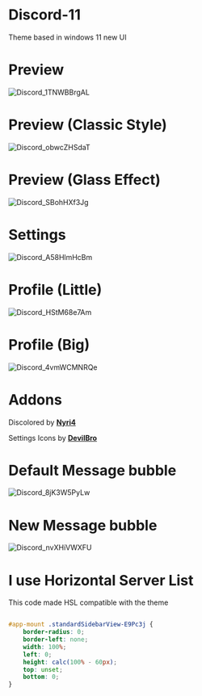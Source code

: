 # Discord-11
Theme based in windows 11 new UI

# Preview
![Discord_1TNWBBrgAL](https://user-images.githubusercontent.com/79029257/158089984-0dce4a61-605c-459f-82c3-388c50129203.png)

# Preview (Classic Style)
![Discord_obwcZHSdaT](https://user-images.githubusercontent.com/79029257/158279303-78d8b03d-ff5f-49ff-aff7-8c75842dfc80.png)

# Preview (Glass Effect)
![Discord_SBohHXf3Jg](https://user-images.githubusercontent.com/79029257/158089998-66665d45-44a2-43ba-b5bc-c3994a671762.png)

# Settings
![Discord_A58HlmHcBm](https://user-images.githubusercontent.com/79029257/158421350-0cee081b-b38a-438d-8a89-49a7c72acdab.png)

# Profile (Little)
![Discord_HStM68e7Am](https://user-images.githubusercontent.com/79029257/158090020-c800e1b7-1b40-43d5-90c7-62c4aace3404.png)

# Profile (Big)
![Discord_4vmWCMNRQe](https://user-images.githubusercontent.com/79029257/158090029-82744df5-4fe5-4fe4-b36e-ba594c6ec700.png)

# Addons
Discolored by **[Nyri4](https://github.com/NYRI4/Discolored)**

Settings Icons by **[DevilBro](https://github.com/mwittrien/BetterDiscordAddons/blob/master/Themes/_res/SettingsIcons.css)**

# Default Message bubble
![Discord_8jK3W5PyLw](https://user-images.githubusercontent.com/79029257/157095586-50f0995e-9878-40f2-964f-6e1864313f0e.png)

# New Message bubble
![Discord_nvXHiVWXFU](https://user-images.githubusercontent.com/79029257/157095553-661735a0-69a1-48b4-adf7-451cea592abc.png)

# I use Horizontal Server List
This code made HSL compatible with the theme
```css

#app-mount .standardSidebarView-E9Pc3j {
    border-radius: 0;
    border-left: none;
    width: 100%;
    left: 0;
    height: calc(100% - 60px);
    top: unset;
    bottom: 0;
}
```
